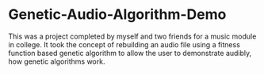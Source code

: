 # Genetic-Audio-Algorithm-Demo
This was a project completed by myself and two friends for a music module in college. It took the concept of rebuilding an audio file using a fitness function based genetic algorithm to allow the user to demonstrate audibly, how genetic algorithms work.
